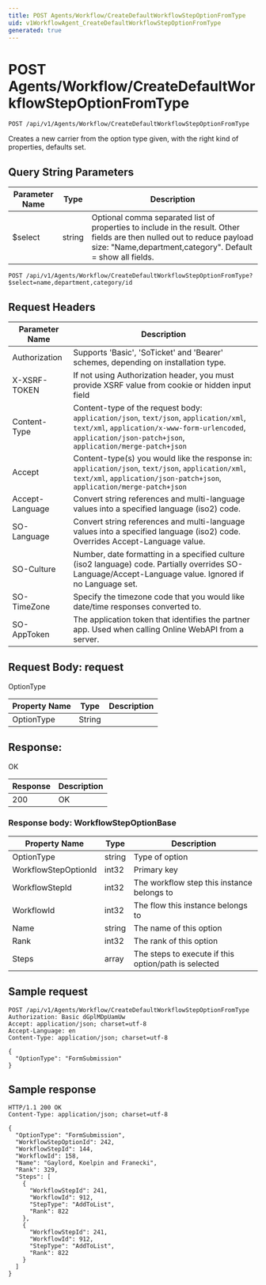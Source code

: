 ```yaml
---
title: POST Agents/Workflow/CreateDefaultWorkflowStepOptionFromType
uid: v1WorkflowAgent_CreateDefaultWorkflowStepOptionFromType
generated: true
---
```


# POST Agents/Workflow/CreateDefaultWorkflowStepOptionFromType

```http
POST /api/v1/Agents/Workflow/CreateDefaultWorkflowStepOptionFromType
```

Creates a new carrier from the option type given, with the right kind of properties, defaults set.







## Query String Parameters

| Parameter Name | Type |  Description |
|----------------|------|--------------|
| $select | string |  Optional comma separated list of properties to include in the result. Other fields are then nulled out to reduce payload size: "Name,department,category". Default = show all fields. |

```http
POST /api/v1/Agents/Workflow/CreateDefaultWorkflowStepOptionFromType?$select=name,department,category/id
```


## Request Headers

| Parameter Name | Description |
|----------------|-------------|
| Authorization  | Supports 'Basic', 'SoTicket' and 'Bearer' schemes, depending on installation type. |
| X-XSRF-TOKEN   | If not using Authorization header, you must provide XSRF value from cookie or hidden input field |
| Content-Type | Content-type of the request body: `application/json`, `text/json`, `application/xml`, `text/xml`, `application/x-www-form-urlencoded`, `application/json-patch+json`, `application/merge-patch+json` |
| Accept         | Content-type(s) you would like the response in: `application/json`, `text/json`, `application/xml`, `text/xml`, `application/json-patch+json`, `application/merge-patch+json` |
| Accept-Language | Convert string references and multi-language values into a specified language (iso2) code. |
| SO-Language | Convert string references and multi-language values into a specified language (iso2) code. Overrides Accept-Language value. |
| SO-Culture | Number, date formatting in a specified culture (iso2 language) code. Partially overrides SO-Language/Accept-Language value. Ignored if no Language set. |
| SO-TimeZone | Specify the timezone code that you would like date/time responses converted to. |
| SO-AppToken | The application token that identifies the partner app. Used when calling Online WebAPI from a server. |

## Request Body: request 

OptionType 

| Property Name | Type |  Description |
|----------------|------|--------------|
| OptionType | String |  |

## Response:

OK

| Response | Description |
|----------------|-------------|
| 200 | OK |

### Response body: WorkflowStepOptionBase

| Property Name | Type |  Description |
|----------------|------|--------------|
| OptionType | string | Type of option |
| WorkflowStepOptionId | int32 | Primary key |
| WorkflowStepId | int32 | The workflow step this instance belongs to |
| WorkflowId | int32 | The flow this instance belongs to |
| Name | string | The name of this option |
| Rank | int32 | The rank of this option |
| Steps | array | The steps to execute if this option/path is selected |

## Sample request

```http!
POST /api/v1/Agents/Workflow/CreateDefaultWorkflowStepOptionFromType
Authorization: Basic dGplMDpUamUw
Accept: application/json; charset=utf-8
Accept-Language: en
Content-Type: application/json; charset=utf-8

{
  "OptionType": "FormSubmission"
}
```

## Sample response

```http_
HTTP/1.1 200 OK
Content-Type: application/json; charset=utf-8

{
  "OptionType": "FormSubmission",
  "WorkflowStepOptionId": 242,
  "WorkflowStepId": 144,
  "WorkflowId": 158,
  "Name": "Gaylord, Koelpin and Franecki",
  "Rank": 329,
  "Steps": [
    {
      "WorkflowStepId": 241,
      "WorkflowId": 912,
      "StepType": "AddToList",
      "Rank": 822
    },
    {
      "WorkflowStepId": 241,
      "WorkflowId": 912,
      "StepType": "AddToList",
      "Rank": 822
    }
  ]
}
```